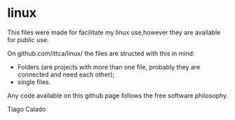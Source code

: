 # linux
This files were made for facilitate my linux use,however they are available for public use.

On github.com/ittca/linux/ the files are structed with this in mind:
- Folders (are projects with more than one file, probably they are connected and need each other);
- single files.

Any code available on this github page follows the free software philosophy.

Tiago Calado
